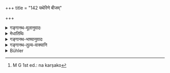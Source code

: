 +++
title = "142 यथेरिणे बीजम्"

+++

<details><summary>गङ्गानथ-मूलानुवादः</summary>

Just as having sown the seed in barren soil, the sower reaps no harvest,—even so, having given the offerings to one ignorant of the Veda, the giver obtains no reward.—(142)
</details>

<details><summary>मेधातिथिः</summary>

**इरिणम्** ऊषरम् । यस्मिन् क्षेत्रे भूमिदोषात् बीजम् उप्तं न चोद्गच्छति तद् **इरिणम्** । यत्र **वप्ता** कर्षको **न**[^२५८] **लभते फलम्** । एवम् **अनृचे** वेदाध्ययनरहिते **हविर्** दैवं पित्र्यं च **दत्वा न लभते फलम्** । अनृच इति सप्तम्यन्तम् । ऋचो वेदोपलक्षणार्थम् ॥ ३.१३२ ॥


[^२५८]:
     M G 1st ed.: na karṣako
</details>

<details><summary>गङ्गानथ-भाष्यानुवादः</summary>

‘*Barren soil*’—Unproductive ground. that plot of land is called ‘barren’ on which if seed is sown, it does not sprout; there the ‘*sower reaps no harvest*.’

‘*Even so*,’ ‘*to the person ignorant of die Veda*’—‘*having given the offerings* made to gods and ancestors,—‘*the giver obtains no reward*.’

The term ‘*anṛce*’ is with the Locative ending; and the term ‘*ṛk*’ stands for the *Veda* in general.—(142)
</details>

<details><summary>गङ्गानथ-तुल्य-वाक्यानि</summary>

*Mahābhārata* (Anuśāsana, 90.45).—‘As seed sown in barren soil does not
germinate and the sower does not reap even a part of the seed, so also
the Śrāddha partaken of by undeserving persons confers no benefits
either here or elsewhere.’
</details>

<details><summary>Bühler</summary>

142	As a husbandman reaps no harvest when he has sown the seed in barren soil, even so the giver of sacrificial food gains no reward if he presented it to a man unacquainted with the Rikas.
</details>
